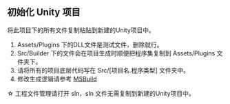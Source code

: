 ## 初始化 Unity 项目

将此项目下的所有文件复制粘贴到新建的Unity项目中。

1. Assets/Plugins 下的DLL文件是测试文件，删除就行。
2. Src/Builder 下的文件会在项目生成时顺便把程序集复制到 Assets/Plugins 文件夹下。
3. 请将所有的项目底层代码写在 Src/[项目名.程序类型] 文件夹中。
4. 修改生成逻辑请参考 [MSBuild](https://learn.microsoft.com/zh-cn/visualstudio/msbuild/msbuild?view=vs-2022) 

☆ 工程文件管理请打开 sln，sln 文件无需复制到新建的Unity项目中。